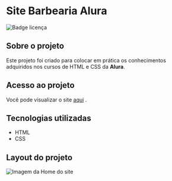# Site Barbearia Alura

![Badge licença](https://img.shields.io/github/license/Diego-codecell/barbearia_alura.svg)

## Sobre o projeto
Este projeto foi criado para colocar em prática os conhecimentos adquiridos nos cursos de HTML e CSS da **Alura**.

## Acesso ao projeto
  
Você pode visualizar o site [aqui](https://diego-codecell.github.io/barbearia_alura/) .

## Tecnologias utilizadas
- HTML
- CSS

## Layout do projeto
![Imagem da Home do site](https://user-images.githubusercontent.com/71741611/161361951-599d4e02-244f-4cf2-96a8-dccdad371424.png)
